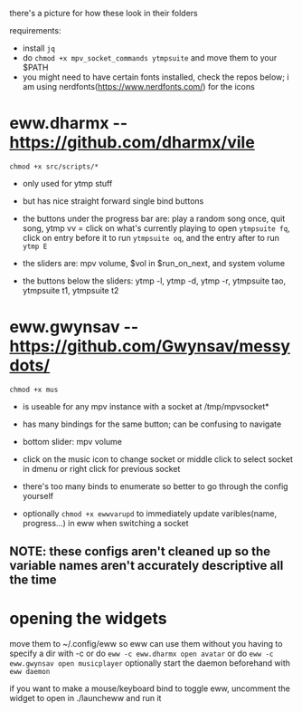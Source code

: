 there's a picture for how these look in their folders

requirements:
- install `jq`
- do `chmod +x mpv_socket_commands ytmpsuite` and move them to your $PATH
- you might need to have certain fonts installed, check the repos below;
	i am using nerdfonts(https://www.nerdfonts.com/) for the icons

# eww.dharmx -- https://github.com/dharmx/vile
`chmod +x src/scripts/*`

- only used for ytmp stuff
- but has nice straight forward single bind buttons

- the buttons under the progress bar are: play a random song once, quit song, ytmp vv
= click on what's currently playing to open `ytmpsuite fq`, click on entry before it to run `ytmpsuite oq`, 
	and the entry after to run `ytmp E`
- the sliders are: mpv volume, $vol in $run_on_next, and system volume
- the buttons below the sliders: ytmp -l, ytmp -d, ytmp -r, ytmpsuite tao, ytmpsuite t1, ytmpsuite t2

# eww.gwynsav -- https://github.com/Gwynsav/messydots/
`chmod +x mus`

- is useable for any mpv instance with a socket at /tmp/mpvsocket*
- has many bindings for the same button; can be confusing to navigate

- bottom slider: mpv volume

- click on the music icon to change socket or middle click to select socket in dmenu
	or right click for previous socket
- there's too many binds to enumerate so better to go through the config yourself

- optionally `chmod +x ewwvarupd` to immediately update varibles(name, progress...) in eww when switching a socket

## NOTE: these configs aren't cleaned up so the variable names aren't accurately descriptive all the time

# opening the widgets
move them to ~/.config/eww so eww can use them without you having to specify a dir with -c
or do `eww -c eww.dharmx open avatar`
or do `eww -c eww.gwynsav open musicplayer`
optionally start the daemon beforehand with `eww daemon`

if you want to make a mouse/keyboard bind to toggle eww, uncomment the widget to open in ./launcheww and run it
